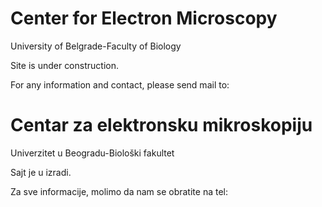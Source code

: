 # Center for Electron Microscopy
University of Belgrade-Faculty of Biology


Site is under construction.

For any information and contact, please send mail to: 

# Centar za elektronsku mikroskopiju
Univerzitet u Beogradu-Biološki fakultet

Sajt je u izradi.

Za sve informacije, molimo da nam se obratite na tel: 

